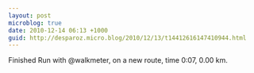 ```yaml
---
layout: post
microblog: true
date: 2010-12-14 06:13 +1000
guid: http://desparoz.micro.blog/2010/12/13/t14412616147410944.html
---
```

Finished Run with @walkmeter, on a new route, time 0:07, 0.00 km.
